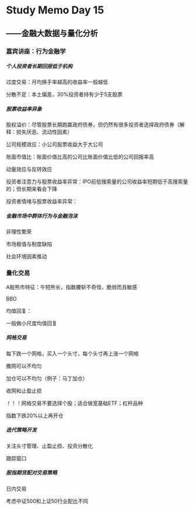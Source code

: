 # Study Memo Day 15

## ——金融大数据与量化分析

### 嘉宾讲座：行为金融学

##### 个人投资者长期回报低于机构

过度交易：月均换手率越高的收益率一般越低

分散不足：本土偏差，30%投资者持有少于5支股票

##### 股票收益率异象

股权溢价：尽管股票长期跑赢政府债券，但仍然有很多投资者选择政府债券（解释：损失厌恶、流动性因素）

公司规模效应：小公司股票收益大于大公司

账面市值比：账面价值比高的公司比账面价值比低的公司回报率高

动量效应与反转效应

投资者注意力与股票收益率异常：IPO前低搜索量的公司收益率短期低于高搜索量的；但长期来看会下降

投资者情绪与股票收益率异常：

##### 金融市场中群体行为与金融泡沫

非理性繁荣

市场极值与制度缺陷

社会环境因素推动

### 量化交易

A股熊市特征：牛短熊长，指数腰斩不奇怪，脆弱而且敏感

BBO

均值回复：

一般做小尺度均值回复

##### 网格交易

每下跌一个网格，买入一个头寸，每个头寸再上涨一个网格

撒网可以不均匀

加仓可以不均匀（例子：马丁加仓）

收网和止盈止损

！！！网格交易不要选择个股；适合做宽基础ETF；杠杆品种

指数下跌20%以上再开仓

##### 迭代策略开发

关注头寸管理、止盈止损、投资分散化

跟踪窗口

##### 股指期货配对交易策略

日内交易

考虑中证500和上证50行业配比不同